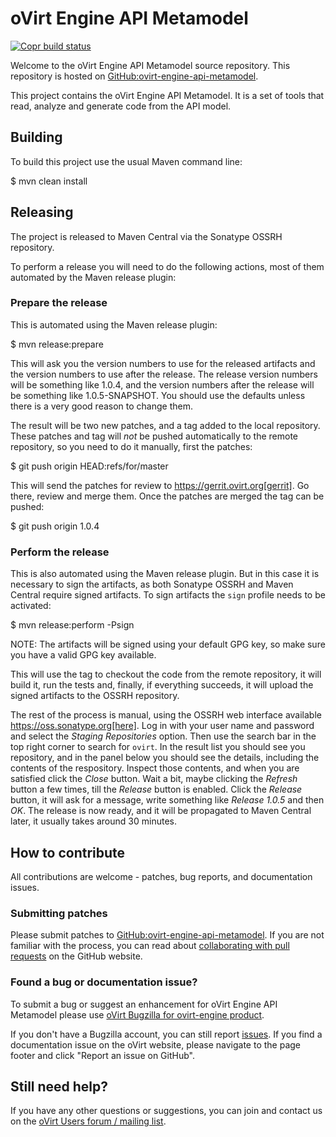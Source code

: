 # oVirt Engine API Metamodel

[![Copr build status](https://copr.fedorainfracloud.org/coprs/ovirt/ovirt-master-snapshot/package/ovirt-engine-api-metamodel/status_image/last_build.png)](https://copr.fedorainfracloud.org/coprs/ovirt/ovirt-master-snapshot/package/ovirt-engine-api-metamodel/)

Welcome to the oVirt Engine API Metamodel source repository. This repository is hosted on [GitHub:ovirt-engine-api-metamodel](https://github.com/oVirt/ovirt-engine-api-metamodel).

This project contains the oVirt Engine API Metamodel. It is a set of tools that read, analyze and generate code from the API model.

## Building

To build this project use the usual Maven command line:

  $ mvn clean install

## Releasing

The project is released to Maven Central via the Sonatype OSSRH
repository.

To perform a release you will need to do the following actions, most of
them automated by the Maven release plugin:

### Prepare the release

This is automated using the Maven release plugin:

  $ mvn release:prepare

This will ask you the version numbers to use for the released artifacts
and the version numbers to use after the release. The release version
numbers will be something like 1.0.4, and the version numbers after the
release will be something like 1.0.5-SNAPSHOT. You should use the
defaults unless there is a very good reason to change them.

The result will be two new patches, and a tag added to the local
repository. These patches and tag will *not* be pushed automatically to
the remote repository, so you need to do it manually, first the patches:

  $ git push origin HEAD:refs/for/master

This will send the patches for review to https://gerrit.ovirt.org[gerrit].
Go there, review and merge them. Once the patches are merged the tag can
be pushed:

  $ git push origin 1.0.4

### Perform the release

This is also automated using the Maven release plugin. But in this case
it is necessary to sign the artifacts, as both Sonatype OSSRH and Maven
Central require signed artifacts. To sign artifacts the `sign` profile
needs to be activated:

  $ mvn release:perform -Psign

NOTE: The artifacts will be signed using your default GPG key, so make
sure you have a valid GPG key available.

This will use the tag to checkout the code from the remote repository,
it will build it, run the tests and, finally, if everything succeeds, it
will upload the signed artifacts to the OSSRH repository.

The rest of the process is manual, using the OSSRH web interface
available https://oss.sonatype.org[here]. Log in with your user name and
password and select the _Staging Repositories_ option. Then use the
search bar in the top right corner to search for `ovirt`. In the result
list you should see you repository, and in the panel below you should
see the details, including the contents of the respository. Inspect
those contents, and when you are satisfied click the _Close_ button.
Wait a bit, maybe clicking the _Refresh_ button a few times, till the
_Release_ button is enabled. Click the _Release_ button, it will ask for
a message, write something like _Release 1.0.5_ and then _OK_. The
release is now ready, and it will be propagated to Maven Central later,
it usually takes around 30 minutes.

## How to contribute

All contributions are welcome - patches, bug reports, and documentation issues.

### Submitting patches

Please submit patches to [GitHub:ovirt-engine-api-metamodel](https://github.com/oVirt/ovirt-engine-api-metamodel). If you are not familiar with the process, you can read about [collaborating with pull requests](https://docs.github.com/en/pull-requests/collaborating-with-pull-requests/proposing-changes-to-your-work-with-pull-requests) on the GitHub website.

### Found a bug or documentation issue?

To submit a bug or suggest an enhancement for oVirt Engine API Metamodel please use [oVirt Bugzilla for ovirt-engine product](https://bugzilla.redhat.com/enter_bug.cgi?product=ovirt-engine).

If you don't have a Bugzilla account, you can still report [issues](https://github.com/oVirt/ovirt-engine-api-metamodel/issues). If you find a documentation issue on the oVirt website, please navigate to the page footer and click "Report an issue on GitHub".

## Still need help?

If you have any other questions or suggestions, you can join and contact us on the [oVirt Users forum / mailing list](https://lists.ovirt.org/admin/lists/users.ovirt.org/).
